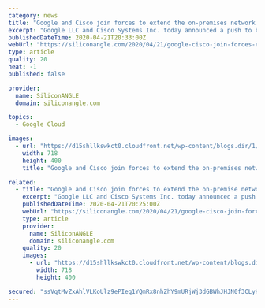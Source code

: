 ```yaml
---
category: news
title: "Google and Cisco join forces to extend the on-premises network to the cloud"
excerpt: "Google LLC and Cisco Systems Inc. today announced a push to build broad new integrations between their products that will give enterprises the ability to manage on-premises and public cloud network centrally. The product integrations will be delivered in the form of an offering dubbed Cisco SD-WAN Cloud Hub with Google Cloud. Cisco and Google ..."
publishedDateTime: 2020-04-21T20:33:00Z
webUrl: "https://siliconangle.com/2020/04/21/google-cisco-join-forces-extend-premises-network-cloud/"
type: article
quality: 20
heat: -1
published: false

provider:
  name: SiliconANGLE
  domain: siliconangle.com

topics:
  - Google Cloud

images:
  - url: "https://d15shllkswkct0.cloudfront.net/wp-content/blogs.dir/1/files/2020/04/google-cisco-1.png"
    width: 718
    height: 400
    title: "Google and Cisco join forces to extend the on-premises network to the cloud"

related:
  - title: "Google and Cisco join forces to extend the on-premise network to the cloud"
    excerpt: "Google LLC and Cisco Systems Inc. today announced a push to build broad new integrations between their products that will give enterprises the ability to centrally manage on-premises and public cloud networks. The product integrations will be delivered in the form of an offering dubbed Cisco SD-WAN Cloud Hub with Google Cloud, the companies said."
    publishedDateTime: 2020-04-21T20:25:00Z
    webUrl: "https://siliconangle.com/2020/04/21/google-cisco-join-forces-extend-premise-network-cloud/"
    type: article
    provider:
      name: SiliconANGLE
      domain: siliconangle.com
    quality: 20
    images:
      - url: "https://d15shllkswkct0.cloudfront.net/wp-content/blogs.dir/1/files/2020/04/google-cisco-1.png"
        width: 718
        height: 400

secured: "ssVqtMvZxAhlVLKoUlz9ePIeg1YQmRx8nhZhY9mURjWj3dGBWhJHJN0f3CLyHEINaakeU2zuUl0Gw4izmFwGqlSFqQUw3xtR788Q3V2gNwGXNNnr0E2gbWEFkwo9vHi8y5eh5SvB9apwoB8zXAMsNTeZMgpyCLsY4JJ95qnXrtj0XjtFIafCQe81rcDDzx9CGi+Rn4KKxsvIhbHFYwmExbbYOlPqzeVJQsiD4Ly1alZMn1IyDyyPApJnzcA13Oa8CoWIQB1MrgHJ5zCQRMi7mJx79UQOeLOcX12AtraQ+Yy33YoBDcjWkkSr2zFXOJ1w46K/cDt8JJWMqoqWl+vmV1nplV1jDGskG1+qxd/343+8jEkctN+URTXb77eyYaEsqhs7H/jny2ZY7l8Z9qN4SQZNUsCsu+ktIhQhm7b/ysF5domkjp+9LetziTeR+aTd3iXGqUpZ34RkDptPGgGBRDg7y6dRhyZEoT8DoRc1jr0=;GIHpXXVV/q43x6OcS0R+Gw=="
---
```


